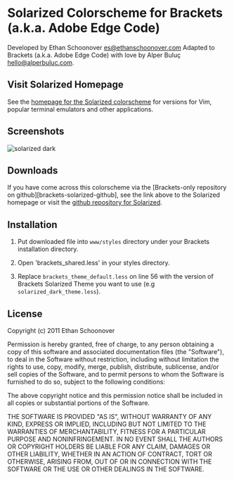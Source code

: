 Solarized Colorscheme for Brackets (a.k.a. Adobe Edge Code)
========================================================

Developed by Ethan Schoonover <es@ethanschoonover.com>
Adapted to Brackets (a.k.a. Adobe Edge Code) with love by Alper Buluç <hello@alperbuluc.com>.

Visit Solarized Homepage
------------------------

See the [homepage for the Solarized colorscheme][solarized] for versions for 
Vim, popular terminal emulators and other applications.


Screenshots
-----------

![solarized dark](https://github.com/altercation/solarized/raw/master/img/solarized-vim.png)


Downloads
---------

If you have come across this colorscheme via the [Brackets-only repository on github][brackets-solarized-github], see the link above to the Solarized homepage or
visit the [github repository for Solarized][solarized-github].

[solarized]: http://ethanschoonover.com/solarized
[solarized-github]: https://github.com/altercation/solarized
[solarized-brackets-github]: https://github.com/negativefix/brackets-color-theme-solarized


Installation
------------
1. Put downloaded file into `www/styles` directory under your Brackets installation directory.

2. Open 'brackets_shared.less' in your styles directory.

3. Replace `brackets_theme_default.less` on line 56 with the version of Brackets Solarized Theme you want to use (e.g `solarized_dark_theme.less`).



License
-------
Copyright (c) 2011 Ethan Schoonover

Permission is hereby granted, free of charge, to any person obtaining a copy
of this software and associated documentation files (the "Software"), to deal
in the Software without restriction, including without limitation the rights
to use, copy, modify, merge, publish, distribute, sublicense, and/or sell
copies of the Software, and to permit persons to whom the Software is
furnished to do so, subject to the following conditions:

The above copyright notice and this permission notice shall be included in
all copies or substantial portions of the Software.

THE SOFTWARE IS PROVIDED "AS IS", WITHOUT WARRANTY OF ANY KIND, EXPRESS OR
IMPLIED, INCLUDING BUT NOT LIMITED TO THE WARRANTIES OF MERCHANTABILITY,
FITNESS FOR A PARTICULAR PURPOSE AND NONINFRINGEMENT. IN NO EVENT SHALL THE
AUTHORS OR COPYRIGHT HOLDERS BE LIABLE FOR ANY CLAIM, DAMAGES OR OTHER
LIABILITY, WHETHER IN AN ACTION OF CONTRACT, TORT OR OTHERWISE, ARISING FROM,
OUT OF OR IN CONNECTION WITH THE SOFTWARE OR THE USE OR OTHER DEALINGS IN
THE SOFTWARE.

